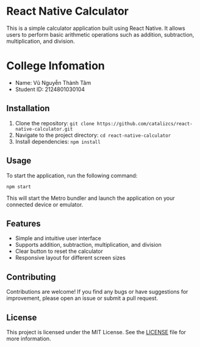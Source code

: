 # React Native Calculator

This is a simple calculator application built using React Native. It allows users to perform basic arithmetic operations such as addition, subtraction, multiplication, and division.

# College Infomation
- Name: Vũ Nguyễn Thành Tâm
- Student ID: 2124801030104

## Installation

1. Clone the repository: `git clone https://github.com/catalizcs/react-native-calculator.git`
2. Navigate to the project directory: `cd react-native-calculator`
3. Install dependencies: `npm install`

## Usage

To start the application, run the following command:

```
npm start
```

This will start the Metro bundler and launch the application on your connected device or emulator.

## Features

- Simple and intuitive user interface
- Supports addition, subtraction, multiplication, and division
- Clear button to reset the calculator
- Responsive layout for different screen sizes

## Contributing

Contributions are welcome! If you find any bugs or have suggestions for improvement, please open an issue or submit a pull request.

## License

This project is licensed under the MIT License. See the [LICENSE](LICENSE) file for more information.
